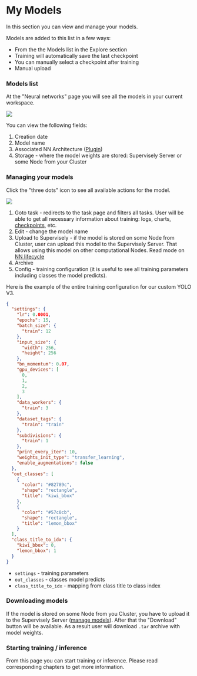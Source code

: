 # My Models

In this section you can view and manage your models.

Models are added to this list in a few ways:

* From the the Models list in the Explore section
* Training will automatically save the last checkpoint
* You can manually select a checkpoint after training
* Manual upload

### Models list

At the "Neural networks" page you will see all the models in your current workspace.

![](list\_a.png)

You can view the following fields:

1. Creation date
2. Model name
3. Associated NN Architecture ([Plugin](../../customization/plugins/))
4. Storage - where the model weights are stored: Supervisely Server or some Node from your Cluster

### Managing your models

Click the "three dots" icon to see all available actions for the model.

![](manage\_a.png)

&#x20;

1. Goto task - redirects to the task page and filters all tasks. User will be able to get all necessary information about training: logs, charts, [checkpoints](../checkpoints.md), etc.
2. Edit - change the model name
3. Upload to Supervisely - if the model is stored on some Node from Cluster, user can upload this model to the Supervisely Server. That allows using this model on other computational Nodes. Read mode on [NN lifecycle](../nn-lifecycle/nn-lifecycle.md)
4. Archive
5. Config - training configuration (it is useful to see all training parameters including classes the model predicts).

Here is the example of the entire training configuration for our custom YOLO V3.

```json
{
  "settings": {
    "lr": 0.0001,
    "epochs": 15,
    "batch_size": {
      "train": 12
    },
    "input_size": {
      "width": 256,
      "height": 256
    },
    "bn_momentum": 0.07,
    "gpu_devices": [
      0,
      1,
      2,
      3
    ],
    "data_workers": {
      "train": 3
    },
    "dataset_tags": {
      "train": "train"
    },
    "subdivisions": {
      "train": 1
    },
    "print_every_iter": 10,
    "weights_init_type": "transfer_learning",
    "enable_augmentations": false
  },
  "out_classes": [
    {
      "color": "#82789c",
      "shape": "rectangle",
      "title": "kiwi_bbox"
    },
    {
      "color": "#57c0cb",
      "shape": "rectangle",
      "title": "lemon_bbox"
    }
  ],
  "class_title_to_idx": {
    "kiwi_bbox": 0,
    "lemon_bbox": 1
  }
}
```

* `settings` - training parameters
* `out_classes` - classes model predicts
* `class_title_to_idx` - mapping from class title to class index

### Downloading models

If the model is stored on some Node from you Cluster, you have to upload it to the Supervisely Server ([manage models](my-models.md#manage-models)). After that the "Download" button will be available. As a result user will download `.tar` archive with model weights.

### Starting training / inference

From this page you can start training or inference. Please read corresponding chapters to get more information.
